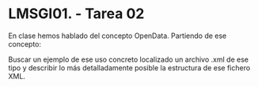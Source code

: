 # LMSGI01. - Tarea 02

En clase hemos hablado del concepto OpenData. Partiendo de ese concepto:

Buscar un ejemplo de ese uso concreto localizado un archivo .xml de ese tipo y describir lo más detalladamente posible la estructura de ese fichero XML.
